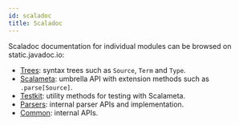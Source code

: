 ```yaml
---
id: scaladoc
title: Scaladoc
---
```


Scaladoc documentation for individual modules can be browsed on static.javadoc.io:

* [Trees](https://static.javadoc.io/org.scalameta/trees_2.12/4.3.0/scala/meta/index.html): syntax trees such as `Source`, `Term` and `Type`.
* [Scalameta](https://static.javadoc.io/org.scalameta/scalameta_2.12/4.3.0/scala/meta/index.html): umbrella API with extension methods such as `.parse[Source]`.
* [Testkit](https://static.javadoc.io/org.scalameta/testkit_2.12/4.3.0/scala/meta/index.html): utility methods for testing with Scalameta.
* [Parsers](https://static.javadoc.io/org.scalameta/parsers_2.12/4.3.0/scala/meta/index.html): internal parser APIs and implementation.
* [Common](https://static.javadoc.io/org.scalameta/common_2.12/4.3.0/scala/meta/index.html): internal APIs.

